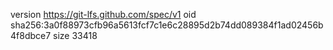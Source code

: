 version https://git-lfs.github.com/spec/v1
oid sha256:3a0f88973cfb96a5613fcf7c1e6c28895d2b74dd089384f1ad02456b4f8dbce7
size 33418
